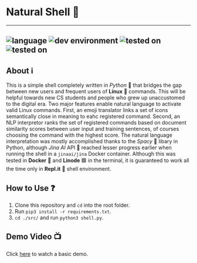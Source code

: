 # Natural Shell 🐚
------------------------------------------------------------------------------------------
![language](https://img.shields.io/badge/language-Python-gold?style=flat-square&logo=appveyor)
![dev environment](https://img.shields.io/badge/dev%20environment-Repl.it-magenta?style=for-the-badge&logo=appveyor)
![tested on](https://img.shields.io/badge/tested%20on-Docker-cyan?style=for-the-badge&logo=appveyor)
![tested on](https://img.shields.io/badge/tested%20on-Linode-darkgreen?style=for-the-badge&logo=appveyor)
------------------------------------------------------------------------------------------
## About ℹ️
This is a simple shell completely written in *Python* 🐍 that bridges the gap between new users and frequent users of **Linux** 🐧 commands. This will be helpful towards new CS students and people who grew up unaccustomed to the digital era. Two major features enable natural language to activate valid Linux commands. First, an emoji translator links a set of icons semantically close in meaning to eahc registered command. Second, an NLP interpretor ranks the set of registered commands based on document similarity scores between user input and training sentences, of courses choosing the command with the highest score. The natural language interpretation was mostly accomplished thanks to the *Spacy* 🌌 libary in Python, although *Jina AI* API 🤖 reached lesser progress earlier when running the shell in a `jinaai/jina` Docker container. Although this was tested in **Docker** 🐋 and **Linode** 🟩 in the terminal, it is guaranteed to work all the time only in **Repl.it** 🍥 shell environment.

## How to Use ❓
1) Clone this repository and `cd` into the root folder.
2) Run `pip3 install -r requirements.txt`.
3) `cd ./src/` and run `python3 shell.py`.

## Demo Video 📺
Click [here](https://youtu.be/uwHU1xP0jBM) to watch a basic demo.
